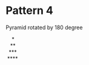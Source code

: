 # Pattern 4

Pyramid rotated by 180 degree

&nbsp;&nbsp;&nbsp;   * <br>
&nbsp;&nbsp;  ** <br>
&nbsp; *** <br>
&nbsp;**** <br>
